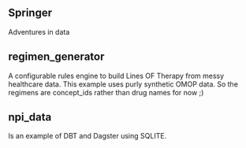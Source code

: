## Springer
Adventures in data

## regimen_generator
A configurable rules engine to build Lines OF Therapy from messy healthcare data.  This example uses purly synthetic OMOP data.  So the regimens are concept_ids rather than drug names for now ;) 

## npi_data
Is an example of DBT and Dagster using SQLITE. 
